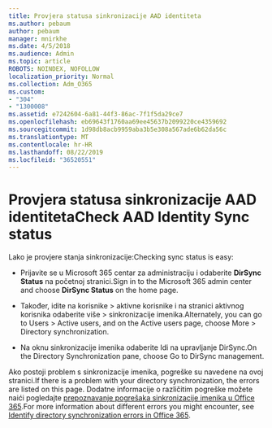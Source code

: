 ```yaml
---
title: Provjera statusa sinkronizacije AAD identiteta
ms.author: pebaum
author: pebaum
manager: mnirkhe
ms.date: 4/5/2018
ms.audience: Admin
ms.topic: article
ROBOTS: NOINDEX, NOFOLLOW
localization_priority: Normal
ms.collection: Adm_O365
ms.custom:
- "304"
- "1300008"
ms.assetid: e7242604-6a81-44f3-86ac-7f1f5da29ce7
ms.openlocfilehash: eb69643f1760aa69ee45637b2099220ce4359692
ms.sourcegitcommit: 1d98db8acb9959aba3b5e308a567ade6b62da56c
ms.translationtype: MT
ms.contentlocale: hr-HR
ms.lasthandoff: 08/22/2019
ms.locfileid: "36520551"
---
```

# <a name="check-aad-identity-sync-status"></a><span data-ttu-id="e73d6-102">Provjera statusa sinkronizacije AAD identiteta</span><span class="sxs-lookup"><span data-stu-id="e73d6-102">Check AAD Identity Sync status</span></span>

<span data-ttu-id="e73d6-103">Lako je provjere stanja sinkronizacije:</span><span class="sxs-lookup"><span data-stu-id="e73d6-103">Checking sync status is easy:</span></span>
  
- <span data-ttu-id="e73d6-104">Prijavite se u Microsoft 365 centar za administraciju i odaberite **DirSync Status** na početnoj stranici.</span><span class="sxs-lookup"><span data-stu-id="e73d6-104">Sign in to the Microsoft 365 admin center and choose **DirSync Status** on the home page.</span></span>

- <span data-ttu-id="e73d6-105">Također, idite na korisnike \> aktivne korisnike i na stranici aktivnog korisnika odaberite više \> sinkronizacije imenika.</span><span class="sxs-lookup"><span data-stu-id="e73d6-105">Alternately, you can go to Users \> Active users, and on the Active users page, choose More \> Directory synchronization.</span></span>

- <span data-ttu-id="e73d6-106">Na oknu sinkronizacije imenika odaberite Idi na upravljanje DirSync.</span><span class="sxs-lookup"><span data-stu-id="e73d6-106">On the Directory Synchronization pane, choose Go to DirSync management.</span></span>

<span data-ttu-id="e73d6-107">Ako postoji problem s sinkronizacije imenika, pogreške su navedene na ovoj stranici.</span><span class="sxs-lookup"><span data-stu-id="e73d6-107">If there is a problem with your directory synchronization, the errors are listed on this page.</span></span> <span data-ttu-id="e73d6-108">Dodatne informacije o različitim pogreške možete naići pogledajte [prepoznavanje pogrešaka sinkronizacije imenika u Office 365](https://support.office.com/article/b4fc07a5-97ea-4ca6-9692-108acab74067).</span><span class="sxs-lookup"><span data-stu-id="e73d6-108">For more information about different errors you might encounter, see [Identify directory synchronization errors in Office 365](https://support.office.com/article/b4fc07a5-97ea-4ca6-9692-108acab74067).</span></span>
  